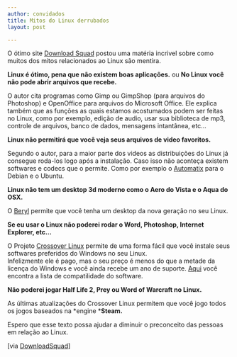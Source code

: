 ```yaml
---
author: convidados
title: Mitos do Linux derrubados
layout: post

---
```

O ótimo site [Download Squad][1] postou uma matéria incrivel sobre como muitos dos mitos relacionados ao Linux são mentira.

**Linux é ótimo, pena que não existem boas aplicações.** 
ou
**No Linux você não pode abrir arquivos que recebe.**

O autor cita programas como Gimp ou GimpShop (para arquivos do Photoshop) e OpenOffice para arquivos do Microsoft Office. Ele explica também que as funções as quais estamos acostumados podem ser feitas no Linux, como por exemplo, edição de audio, usar sua biblioteca de mp3, controle de arquivos, banco de dados, mensagens intantânea, etc…

**Linux não permitirá que você veja seus arquivos de video favoritos.**

Segundo o autor, para a maior parte dos videos as distribuições do Linux já consegue roda-los logo após a instalação. Caso isso não aconteça existem softwares e codecs que o permite. Como por exemplo o [Automatix][2] para o Debian e o Ubuntu.

**Linux não tem um desktop 3d moderno como o Aero do Vista e o Aqua do OSX.**

O [Beryl][3] permite que você tenha um desktop da nova geração no seu Linux.

**Se eu usar o Linux não poderei rodar o Word, Photoshop, Internet Explorer, etc…**

O Projeto [Crossover Linux][4] permite de uma forma fácil que você instale seus softwares preferidos do Windows no seu Linux.  
Infelizmente ele é pago, mas o seu preço é menos do que a metade da licença do Windows e você ainda recebe um ano de suporte. [Aqui][5] você encontra a lista de compatilidade do software.

**Não poderei jogar Half Life 2, Prey ou Word of Warcraft no Linux.**

As últimas atualizações do Crossover Linux permitem que você jogo todos os jogos baseados na *engine ***Steam.**

Espero que esse texto possa ajudar a diminuir o preconceito das pessoas em relação ao Linux.

[via [DownloadSquad][6]] 

[1]: http://www.downloadsquad.com "Download Squad"
[2]: http://www.getautomatix.com/ "Automatix"
[3]: http://www.beryl-project.org/ "Beryl"
[4]: http://www.codeweavers.com/ "Crossover Linux"
[5]: http://www.codeweavers.com/compatibility/browse/rank/ "Lista de Compatibilidade do Crossover Linux"
[6]: http://www.downloadsquad.com/2007/01/31/common-linux-myths-dispelled/ "Common Linux Myths Dispelled"

